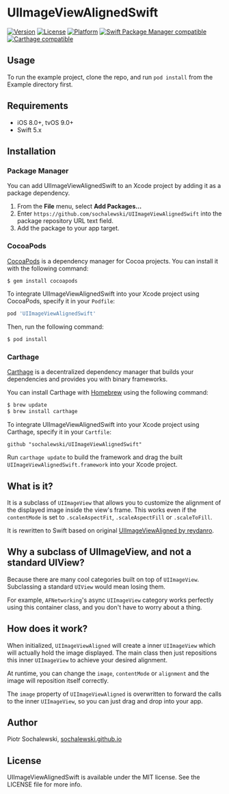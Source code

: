 # UIImageViewAlignedSwift

[![Version](https://img.shields.io/cocoapods/v/UIImageViewAlignedSwift.svg?style=flat)](http://cocoapods.org/pods/UIImageViewAlignedSwift)
[![License](https://img.shields.io/cocoapods/l/UIImageViewAlignedSwift.svg?style=flat)](http://cocoapods.org/pods/UIImageViewAlignedSwift)
[![Platform](https://img.shields.io/cocoapods/p/UIImageViewAlignedSwift.svg?style=flat)](http://cocoapods.org/pods/UIImageViewAlignedSwift)
[![Swift Package Manager compatible](https://img.shields.io/badge/Swift_Package_Manager-compatible-4BC51D.svg)](https://www.swift.org/package-manager/)
[![Carthage compatible](https://img.shields.io/badge/Carthage-compatible-4BC51D.svg)](https://github.com/Carthage/Carthage)

## Usage

To run the example project, clone the repo, and run `pod install` from the Example directory first.

## Requirements
* iOS 8.0+, tvOS 9.0+
* Swift 5.x

## Installation

### Package Manager

You can add UIImageViewAlignedSwift to an Xcode project by adding it as a package dependency.

  1. From the **File** menu, select **Add Packages…**
  2. Enter `https://github.com/sochalewski/UIImageViewAlignedSwift` into the package repository URL text field.
  3. Add the package to your app target.

### CocoaPods

[CocoaPods](http://cocoapods.org) is a dependency manager for Cocoa projects. You can install it with the following command:

```bash
$ gem install cocoapods
```

To integrate UIImageViewAlignedSwift into your Xcode project using CocoaPods, specify it in your `Podfile`:

```ruby
pod 'UIImageViewAlignedSwift'
```

Then, run the following command:

```bash
$ pod install
```

### Carthage

[Carthage](https://github.com/Carthage/Carthage) is a decentralized dependency manager that builds your dependencies and provides you with binary frameworks.

You can install Carthage with [Homebrew](http://brew.sh/) using the following command:

```bash
$ brew update
$ brew install carthage
```

To integrate UIImageViewAlignedSwift into your Xcode project using Carthage, specify it in your `Cartfile`:

```ogdl
github "sochalewski/UIImageViewAlignedSwift"
```

Run `carthage update` to build the framework and drag the built `UIImageViewAlignedSwift.framework` into your Xcode project.

## What is it?

It is a subclass of `UIImageView` that allows you to customize the alignment of the displayed image inside the view's frame.
This works even if the `contentMode` is set to `.scaleAspectFit`, `.scaleAspectFill` or `.scaleToFill`.

It is rewritten to Swift based on original [UIImageViewAligned by reydanro](https://github.com/reydanro/UIImageViewAligned).

## Why a subclass of UIImageView, and not a standard UIView?

Because there are many cool categories built on top of `UIImageView`. Subclassing a standard `UIView` would mean losing them.

For example, `AFNetworking`'s async `UIImageView` category works perfectly using this container class, and you don't have to worry about a thing.

## How does it work?

When initialized, `UIImageViewAligned` will create a inner `UIImageView` which will actually hold the image displayed.
The main class then just repositions this inner `UIImageView` to achieve your desired alignment.

At runtime, you can change the `image`, `contentMode` or `alignment` and the image will reposition itself correctly.

The `image` property of `UIImageViewAligned` is overwritten to forward the calls to the inner `UIImageView`, so you can just drag and drop into your app.

## Author

Piotr Sochalewski, <a href="http://sochalewski.github.io">sochalewski.github.io</a>

## License

UIImageViewAlignedSwift is available under the MIT license. See the LICENSE file for more info.
